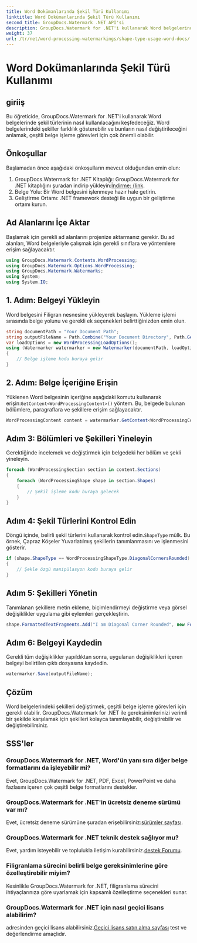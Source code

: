 ```yaml
---
title: Word Dokümanlarında Şekil Türü Kullanımı
linktitle: Word Dokümanlarında Şekil Türü Kullanımı
second_title: GroupDocs.Watermark .NET API'si
description: GroupDocs.Watermark for .NET'i kullanarak Word belgelerindeki şekilleri nasıl değiştireceğinizi öğrenin. Bu eğitim, verimli belge işleme için rehberlik sağlar.
weight: 37
url: /tr/net/word-processing-watermarkings/shape-type-usage-word-docs/
---
```


# Word Dokümanlarında Şekil Türü Kullanımı

## giriiş
Bu öğreticide, GroupDocs.Watermark for .NET'i kullanarak Word belgelerinde şekil türlerinin nasıl kullanılacağını keşfedeceğiz. Word belgelerindeki şekiller farklılık gösterebilir ve bunların nasıl değiştirileceğini anlamak, çeşitli belge işleme görevleri için çok önemli olabilir.
## Önkoşullar
Başlamadan önce aşağıdaki önkoşulların mevcut olduğundan emin olun:
1.  GroupDocs.Watermark for .NET Kitaplığı: GroupDocs.Watermark for .NET kitaplığını şuradan indirip yükleyin:[İndirme: {link](https://releases.groupdocs.com/Watermark/net/).
2. Belge Yolu: Bir Word belgesini işlenmeye hazır hale getirin.
3. Geliştirme Ortamı: .NET framework desteği ile uygun bir geliştirme ortamı kurun.

## Ad Alanlarını İçe Aktar
Başlamak için gerekli ad alanlarını projenize aktarmanız gerekir. Bu ad alanları, Word belgeleriyle çalışmak için gerekli sınıflara ve yöntemlere erişim sağlayacaktır.
```csharp
using GroupDocs.Watermark.Contents.WordProcessing;
using GroupDocs.Watermark.Options.WordProcessing;
using GroupDocs.Watermark.Watermarks;
using System;
using System.IO;
```
## 1. Adım: Belgeyi Yükleyin
Word belgesini Filigran nesnesine yükleyerek başlayın. Yükleme işlemi sırasında belge yolunu ve gerekli ek seçenekleri belirttiğinizden emin olun.
```csharp
string documentPath = "Your Document Path";
string outputFileName = Path.Combine("Your Document Directory", Path.GetFileName(documentPath));
var loadOptions = new WordProcessingLoadOptions();
using (Watermarker watermarker = new Watermarker(documentPath, loadOptions))
{
    // Belge işleme kodu buraya gelir
}
```
## 2. Adım: Belge İçeriğine Erişin
 Yüklenen Word belgesinin içeriğine aşağıdaki komutu kullanarak erişin:`GetContent<WordProcessingContent>()` yöntem. Bu, belgede bulunan bölümlere, paragraflara ve şekillere erişim sağlayacaktır.
```csharp
WordProcessingContent content = watermarker.GetContent<WordProcessingContent>();
```
## Adım 3: Bölümleri ve Şekilleri Yineleyin
Gerektiğinde incelemek ve değiştirmek için belgedeki her bölüm ve şekli yineleyin.
```csharp
foreach (WordProcessingSection section in content.Sections)
{
    foreach (WordProcessingShape shape in section.Shapes)
    {
        // Şekil işleme kodu buraya gelecek
    }
}
```
## Adım 4: Şekil Türlerini Kontrol Edin
Döngü içinde, belirli şekil türlerini kullanarak kontrol edin.`ShapeType` mülk. Bu örnek, Çapraz Köşeler Yuvarlatılmış şekillerin tanımlanmasını ve işlenmesini gösterir.
```csharp
if (shape.ShapeType == WordProcessingShapeType.DiagonalCornersRounded)
{
    // Şekle özgü manipülasyon kodu buraya gelir
}
```
## Adım 5: Şekilleri Yönetin
Tanımlanan şekillere metin ekleme, biçimlendirmeyi değiştirme veya görsel değişiklikler uygulama gibi eylemleri gerçekleştirin.
```csharp
shape.FormattedTextFragments.Add("I am Diagonal Corner Rounded", new Font("Calibri", 8, FontStyle.Bold), Color.Red, Color.Aqua);
```
## Adım 6: Belgeyi Kaydedin
Gerekli tüm değişiklikler yapıldıktan sonra, uygulanan değişiklikleri içeren belgeyi belirtilen çıktı dosyasına kaydedin.
```csharp
watermarker.Save(outputFileName);
```

## Çözüm
Word belgelerindeki şekilleri değiştirmek, çeşitli belge işleme görevleri için gerekli olabilir. GroupDocs.Watermark for .NET ile gereksinimlerinizi verimli bir şekilde karşılamak için şekilleri kolayca tanımlayabilir, değiştirebilir ve değiştirebilirsiniz.
## SSS'ler
### GroupDocs.Watermark for .NET, Word'ün yanı sıra diğer belge formatlarını da işleyebilir mi?
Evet, GroupDocs.Watermark for .NET, PDF, Excel, PowerPoint ve daha fazlasını içeren çok çeşitli belge formatlarını destekler.
### GroupDocs.Watermark for .NET'in ücretsiz deneme sürümü var mı?
 Evet, ücretsiz deneme sürümüne şuradan erişebilirsiniz:[sürümler sayfası](https://releases.groupdocs.com/).
### GroupDocs.Watermark for .NET teknik destek sağlıyor mu?
 Evet, yardım isteyebilir ve toplulukla iletişim kurabilirsiniz.[destek Forumu](https://forum.groupdocs.com/c/watermark/19).
### Filigranlama sürecini belirli belge gereksinimlerine göre özelleştirebilir miyim?
Kesinlikle GroupDocs.Watermark for .NET, filigranlama sürecini ihtiyaçlarınıza göre uyarlamak için kapsamlı özelleştirme seçenekleri sunar.
### GroupDocs.Watermark for .NET için nasıl geçici lisans alabilirim?
 adresinden geçici lisans alabilirsiniz.[Geçici lisans satın alma sayfası](https://purchase.groupdocs.com/temporary-license/) test ve değerlendirme amaçlıdır.